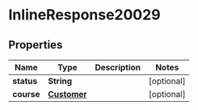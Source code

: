 
# InlineResponse20029

## Properties
Name | Type | Description | Notes
------------ | ------------- | ------------- | -------------
**status** | **String** |  |  [optional]
**course** | [**Customer**](Customer.md) |  |  [optional]



